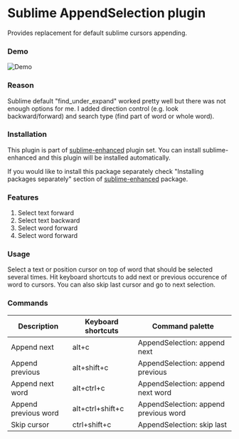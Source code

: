 # Sublime AppendSelection plugin

Provides replacement for default sublime cursors appending.


### Demo

![Demo](https://raw.github.com/shagabutdinov/sublime-append-selection/master/demo/demo.gif "Demo")


### Reason

Sublime default "find_under_expand" worked pretty well but there was not enough
options for me. I added direction control (e.g. look backward/forward) and
search type (find part of word or whole word).


### Installation

This plugin is part of [sublime-enhanced](http://github.com/shagabutdinov/sublime-enhanced)
plugin set. You can install sublime-enhanced and this plugin will be installed
automatically.

If you would like to install this package separately check "Installing packages
separately" section of [sublime-enhanced](http://github.com/shagabutdinov/sublime-enhanced)
package.


### Features

1. Select text forward
2. Select text backward
3. Select word forward
4. Select word forward


### Usage

Select a text or position cursor on top of word that should be selected several
times. Hit keyboard shortcuts to add next or previous occurence of word to
cursors. You can also skip last cursor and go to next selection.


### Commands

| Description          | Keyboard shortcuts | Command palette                       |
|----------------------|--------------------|---------------------------------------|
| Append next          | alt+c              | AppendSelection: append next          |
| Append previous      | alt+shift+c        | AppendSelection: append previous      |
| Append next word     | alt+ctrl+c         | AppendSelection: append next word     |
| Append previous word | alt+ctrl+shift+c   | AppendSelection: append previous word |
| Skip cursor          | ctrl+shift+c       | AppendSelection: skip last            |